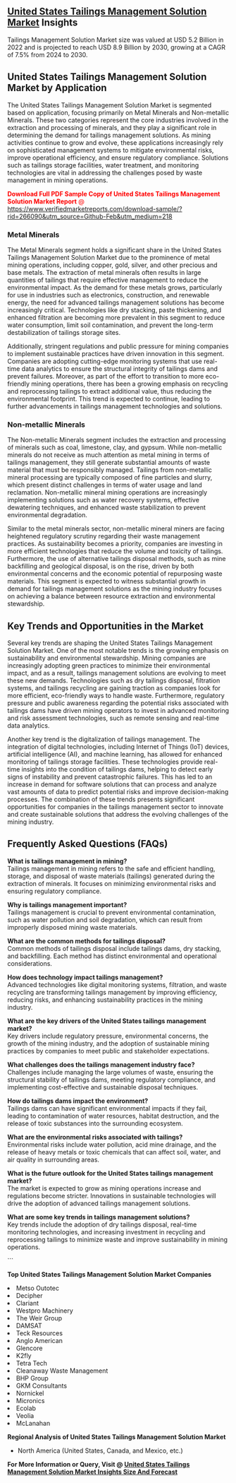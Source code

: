 <h2><a href="https://www.verifiedmarketreports.com/download-sample/?rid=266090&amp;utm_source=Github-Feb&amp;utm_medium=218" target="_blank">United States Tailings Management Solution Market</a> Insights</h2><p>Tailings Management Solution Market size was valued at USD 5.2 Billion in 2022 and is projected to reach USD 8.9 Billion by 2030, growing at a CAGR of 7.5% from 2024 to 2030.</p><p> <h2>United States Tailings Management Solution Market by Application</h2> <p>The United States Tailings Management Solution Market is segmented based on application, focusing primarily on Metal Minerals and Non-metallic Minerals. These two categories represent the core industries involved in the extraction and processing of minerals, and they play a significant role in determining the demand for tailings management solutions. As mining activities continue to grow and evolve, these applications increasingly rely on sophisticated management systems to mitigate environmental risks, improve operational efficiency, and ensure regulatory compliance. Solutions such as tailings storage facilities, water treatment, and monitoring technologies are vital in addressing the challenges posed by waste management in mining operations.</p> <p><p><span class=""><span style="color: #ff0000;"><strong>Download Full PDF Sample Copy of United States Tailings Management Solution Market Report</strong> @ </span><a href="https://www.verifiedmarketreports.com/download-sample/?rid=266090&amp;utm_source=Github-Feb&amp;utm_medium=218" target="_blank">https://www.verifiedmarketreports.com/download-sample/?rid=266090&amp;utm_source=Github-Feb&amp;utm_medium=218</a></span></p></p> <h3>Metal Minerals</h3> <p>The Metal Minerals segment holds a significant share in the United States Tailings Management Solution Market due to the prominence of metal mining operations, including copper, gold, silver, and other precious and base metals. The extraction of metal minerals often results in large quantities of tailings that require effective management to reduce the environmental impact. As the demand for these metals grows, particularly for use in industries such as electronics, construction, and renewable energy, the need for advanced tailings management solutions has become increasingly critical. Technologies like dry stacking, paste thickening, and enhanced filtration are becoming more prevalent in this segment to reduce water consumption, limit soil contamination, and prevent the long-term destabilization of tailings storage sites.</p> <p>Additionally, stringent regulations and public pressure for mining companies to implement sustainable practices have driven innovation in this segment. Companies are adopting cutting-edge monitoring systems that use real-time data analytics to ensure the structural integrity of tailings dams and prevent failures. Moreover, as part of the effort to transition to more eco-friendly mining operations, there has been a growing emphasis on recycling and reprocessing tailings to extract additional value, thus reducing the environmental footprint. This trend is expected to continue, leading to further advancements in tailings management technologies and solutions.</p> <h3>Non-metallic Minerals</h3> <p>The Non-metallic Minerals segment includes the extraction and processing of minerals such as coal, limestone, clay, and gypsum. While non-metallic minerals do not receive as much attention as metal mining in terms of tailings management, they still generate substantial amounts of waste material that must be responsibly managed. Tailings from non-metallic mineral processing are typically composed of fine particles and slurry, which present distinct challenges in terms of water usage and land reclamation. Non-metallic mineral mining operations are increasingly implementing solutions such as water recovery systems, effective dewatering techniques, and enhanced waste stabilization to prevent environmental degradation.</p> <p>Similar to the metal minerals sector, non-metallic mineral miners are facing heightened regulatory scrutiny regarding their waste management practices. As sustainability becomes a priority, companies are investing in more efficient technologies that reduce the volume and toxicity of tailings. Furthermore, the use of alternative tailings disposal methods, such as mine backfilling and geological disposal, is on the rise, driven by both environmental concerns and the economic potential of repurposing waste materials. This segment is expected to witness substantial growth in demand for tailings management solutions as the mining industry focuses on achieving a balance between resource extraction and environmental stewardship.</p> <h2>Key Trends and Opportunities in the Market</h2> <p>Several key trends are shaping the United States Tailings Management Solution Market. One of the most notable trends is the growing emphasis on sustainability and environmental stewardship. Mining companies are increasingly adopting green practices to minimize their environmental impact, and as a result, tailings management solutions are evolving to meet these new demands. Technologies such as dry tailings disposal, filtration systems, and tailings recycling are gaining traction as companies look for more efficient, eco-friendly ways to handle waste. Furthermore, regulatory pressure and public awareness regarding the potential risks associated with tailings dams have driven mining operators to invest in advanced monitoring and risk assessment technologies, such as remote sensing and real-time data analytics.</p> <p>Another key trend is the digitalization of tailings management. The integration of digital technologies, including Internet of Things (IoT) devices, artificial intelligence (AI), and machine learning, has allowed for enhanced monitoring of tailings storage facilities. These technologies provide real-time insights into the condition of tailings dams, helping to detect early signs of instability and prevent catastrophic failures. This has led to an increase in demand for software solutions that can process and analyze vast amounts of data to predict potential risks and improve decision-making processes. The combination of these trends presents significant opportunities for companies in the tailings management sector to innovate and create sustainable solutions that address the evolving challenges of the mining industry.</p> <h2>Frequently Asked Questions (FAQs)</h2> <p><strong>What is tailings management in mining?</strong><br>Tailings management in mining refers to the safe and efficient handling, storage, and disposal of waste materials (tailings) generated during the extraction of minerals. It focuses on minimizing environmental risks and ensuring regulatory compliance.</p> <p><strong>Why is tailings management important?</strong><br>Tailings management is crucial to prevent environmental contamination, such as water pollution and soil degradation, which can result from improperly disposed mining waste materials.</p> <p><strong>What are the common methods for tailings disposal?</strong><br>Common methods of tailings disposal include tailings dams, dry stacking, and backfilling. Each method has distinct environmental and operational considerations.</p> <p><strong>How does technology impact tailings management?</strong><br>Advanced technologies like digital monitoring systems, filtration, and waste recycling are transforming tailings management by improving efficiency, reducing risks, and enhancing sustainability practices in the mining industry.</p> <p><strong>What are the key drivers of the United States tailings management market?</strong><br>Key drivers include regulatory pressure, environmental concerns, the growth of the mining industry, and the adoption of sustainable mining practices by companies to meet public and stakeholder expectations.</p> <p><strong>What challenges does the tailings management industry face?</strong><br>Challenges include managing the large volumes of waste, ensuring the structural stability of tailings dams, meeting regulatory compliance, and implementing cost-effective and sustainable disposal techniques.</p> <p><strong>How do tailings dams impact the environment?</strong><br>Tailings dams can have significant environmental impacts if they fail, leading to contamination of water resources, habitat destruction, and the release of toxic substances into the surrounding ecosystem.</p> <p><strong>What are the environmental risks associated with tailings?</strong><br>Environmental risks include water pollution, acid mine drainage, and the release of heavy metals or toxic chemicals that can affect soil, water, and air quality in surrounding areas.</p> <p><strong>What is the future outlook for the United States tailings management market?</strong><br>The market is expected to grow as mining operations increase and regulations become stricter. Innovations in sustainable technologies will drive the adoption of advanced tailings management solutions.</p> <p><strong>What are some key trends in tailings management solutions?</strong><br>Key trends include the adoption of dry tailings disposal, real-time monitoring technologies, and increasing investment in recycling and reprocessing tailings to minimize waste and improve sustainability in mining operations.</p> ```</p><p><strong>Top United States Tailings Management Solution Market Companies</strong></p><div data-test-id=""><p><li>Metso Outotec</li><li> Decipher</li><li> Clariant</li><li> Westpro Machinery</li><li> The Weir Group</li><li> DAMSAT</li><li> Teck Resources</li><li> Anglo American</li><li> Glencore</li><li> K2fly</li><li> Tetra Tech</li><li> Cleanaway Waste Management</li><li> BHP Group</li><li> GKM Consultants</li><li> Nornickel</li><li> Micronics</li><li> Ecolab</li><li> Veolia</li><li> McLanahan</li></p><div><strong>Regional Analysis of&nbsp;United States Tailings Management Solution Market</strong></div><ul><li dir="ltr"><p dir="ltr">North America&nbsp;(United States, Canada, and Mexico, etc.)</p></li></ul><p><strong>For More Information or Query, Visit @&nbsp;</strong><strong><a href="https://www.verifiedmarketreports.com/product/tailings-management-solution-market/?utm_source=Github-Feb&amp;utm_medium=218" target="_blank">United States Tailings Management Solution Market Insights Size And Forecast</a></strong></p></div>
